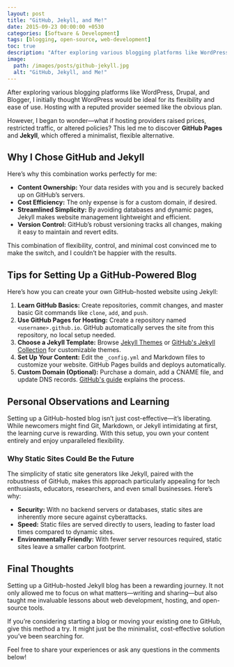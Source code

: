```yaml
---
layout: post
title: "GitHub, Jekyll, and Me!"
date: 2015-09-23 00:00:00 +0530
categories: [Software & Development]
tags: [blogging, open-source, web-development]
toc: true
description: "After exploring various blogging platforms like WordPress, Drupal, and Blogger, I initially thought WordPress would be ideal for its flexibility and ease of use. Hosting with a reputed provider seemed like the obvious plan."
image:
  path: /images/posts/github-jekyll.jpg
  alt: "GitHub, Jekyll, and Me!"
---
```


After exploring various blogging platforms like WordPress, Drupal, and Blogger, I initially thought WordPress would be ideal for its flexibility and ease of use. Hosting with a reputed provider seemed like the obvious plan.

However, I began to wonder—what if hosting providers raised prices, restricted traffic, or altered policies? This led me to discover **GitHub Pages** and **Jekyll**, which offered a minimalist, flexible alternative.

## Why I Chose GitHub and Jekyll

Here’s why this combination works perfectly for me:

- **Content Ownership:** Your data resides with you and is securely backed up on GitHub’s servers.
- **Cost Efficiency:** The only expense is for a custom domain, if desired.
- **Streamlined Simplicity:** By avoiding databases and dynamic pages, Jekyll makes website management lightweight and efficient.
- **Version Control:** GitHub’s robust versioning tracks all changes, making it easy to maintain and revert edits.

This combination of flexibility, control, and minimal cost convinced me to make the switch, and I couldn’t be happier with the results.

## Tips for Setting Up a GitHub-Powered Blog

Here’s how you can create your own GitHub-hosted website using Jekyll:

1. **Learn GitHub Basics:** Create repositories, commit changes, and master basic Git commands like `clone`, `add`, and `push`.
2. **Use GitHub Pages for Hosting:** Create a repository named `<username>.github.io`. GitHub automatically serves the site from this repository, no local setup needed.
3. **Choose a Jekyll Template:** Browse [Jekyll Themes](https://jekyllthemes.io/) or [GitHub's Jekyll Collection](https://github.com/topics/jekyll-theme) for customizable themes.
4. **Set Up Your Content:** Edit the `_config.yml` and Markdown files to customize your website. GitHub Pages builds and deploys automatically.
5. **Custom Domain (Optional):** Purchase a domain, add a CNAME file, and update DNS records. [GitHub's guide](https://help.github.com/articles/setting-up-a-custom-domain-with-github-pages/) explains the process.

## Personal Observations and Learning

Setting up a GitHub-hosted blog isn’t just cost-effective—it’s liberating. While newcomers might find Git, Markdown, or Jekyll intimidating at first, the learning curve is rewarding. With this setup, you own your content entirely and enjoy unparalleled flexibility.

### Why Static Sites Could Be the Future

The simplicity of static site generators like Jekyll, paired with the robustness of GitHub, makes this approach particularly appealing for tech enthusiasts, educators, researchers, and even small businesses. Here’s why:

- **Security:** With no backend servers or databases, static sites are inherently more secure against cyberattacks.
- **Speed:** Static files are served directly to users, leading to faster load times compared to dynamic sites.
- **Environmentally Friendly:** With fewer server resources required, static sites leave a smaller carbon footprint.

## Final Thoughts

Setting up a GitHub-hosted Jekyll blog has been a rewarding journey. It not only allowed me to focus on what matters—writing and sharing—but also taught me invaluable lessons about web development, hosting, and open-source tools.

If you’re considering starting a blog or moving your existing one to GitHub, give this method a try. It might just be the minimalist, cost-effective solution you’ve been searching for.

Feel free to share your experiences or ask any questions in the comments below!